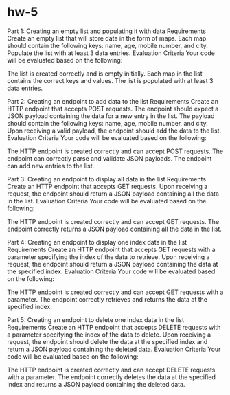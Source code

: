 # hw-5


Part 1: Creating an empty list and populating it with data
Requirements
Create an empty list that will store data in the form of maps.
Each map should contain the following keys: name, age, mobile number, and city.
Populate the list with at least 3 data entries.
Evaluation Criteria
Your code will be evaluated based on the following:

The list is created correctly and is empty initially.
Each map in the list contains the correct keys and values.
The list is populated with at least 3 data entries.

Part 2: Creating an endpoint to add data to the list
Requirements
Create an HTTP endpoint that accepts POST requests.
The endpoint should expect a JSON payload containing the data for a new entry in the list.
The payload should contain the following keys: name, age, mobile number, and city.
Upon receiving a valid payload, the endpoint should add the data to the list.
Evaluation Criteria
Your code will be evaluated based on the following:

The HTTP endpoint is created correctly and can accept POST requests.
The endpoint can correctly parse and validate JSON payloads.
The endpoint can add new entries to the list.

Part 3: Creating an endpoint to display all data in the list
Requirements
Create an HTTP endpoint that accepts GET requests.
Upon receiving a request, the endpoint should return a JSON payload containing all the data in the list.
Evaluation Criteria
Your code will be evaluated based on the following:

The HTTP endpoint is created correctly and can accept GET requests.
The endpoint correctly returns a JSON payload containing all the data in the list.

Part 4: Creating an endpoint to display one index data in the list
Requirements
Create an HTTP endpoint that accepts GET requests with a parameter specifying the index of the data to retrieve.
Upon receiving a request, the endpoint should return a JSON payload containing the data at the specified index.
Evaluation Criteria
Your code will be evaluated based on the following:

The HTTP endpoint is created correctly and can accept GET requests with a parameter.
The endpoint correctly retrieves and returns the data at the specified index.

Part 5: Creating an endpoint to delete one index data in the list
Requirements
Create an HTTP endpoint that accepts DELETE requests with a parameter specifying the index of the data to delete.
Upon receiving a request, the endpoint should delete the data at the specified index and return a JSON payload containing the deleted data.
Evaluation Criteria
Your code will be evaluated based on the following:

The HTTP endpoint is created correctly and can accept DELETE requests with a parameter.
The endpoint correctly deletes the data at the specified index and returns a JSON payload containing the deleted data.
